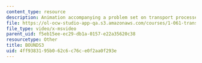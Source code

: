 ```yaml
---
content_type: resource
description: Animation accompanying a problem set on transport processes in the environment.
file: https://ol-ocw-studio-app-qa.s3.amazonaws.com/courses/1-061-transport-processes-in-the-environment-fall-2008/4ff9383195b062c6c76ce0f2aa0f293e_BOUNDS3.avi
file_type: video/x-msvideo
parent_uid: f5eb15ee-ec29-db1a-0157-e22a35620c38
resourcetype: Other
title: BOUNDS3
uid: 4ff93831-95b0-62c6-c76c-e0f2aa0f293e
---
```

